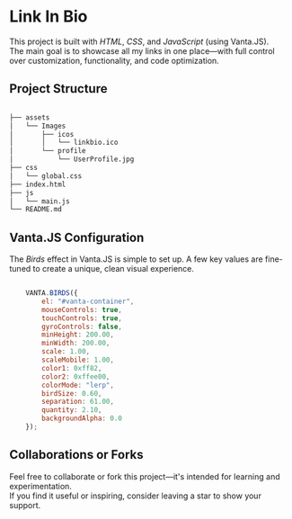 # Link In Bio

This project is built with *HTML*, *CSS*, and *JavaScript* (using Vanta.JS).  
The main goal is to showcase all my links in one place—with full control over customization, functionality, and code optimization.

## Project Structure

``` zsh

├── assets
│   └── Images
│       ├── icos
│       │   └── linkbio.ico
│       └── profile
│           └── UserProfile.jpg
├── css
│   └── global.css
├── index.html
├── js
│   └── main.js
└── README.md

``` 

## Vanta.JS Configuration
The *Birds* effect in Vanta.JS is simple to set up. A few key values are fine-tuned to create a unique, clean visual experience.

``` JavaScript

    VANTA.BIRDS({
        el: "#vanta-container",
        mouseControls: true,
        touchControls: true,
        gyroControls: false,
        minHeight: 200.00,
        minWidth: 200.00,
        scale: 1.00,
        scaleMobile: 1.00,
        color1: 0xff82,
        color2: 0xffee00,
        colorMode: "lerp",
        birdSize: 0.60,
        separation: 61.00,
        quantity: 2.10,
        backgroundAlpha: 0.0
    });

``` 

## Collaborations or Forks

Feel free to collaborate or fork this project—it's intended for learning and experimentation.  
If you find it useful or inspiring, consider leaving a star to show your support.
